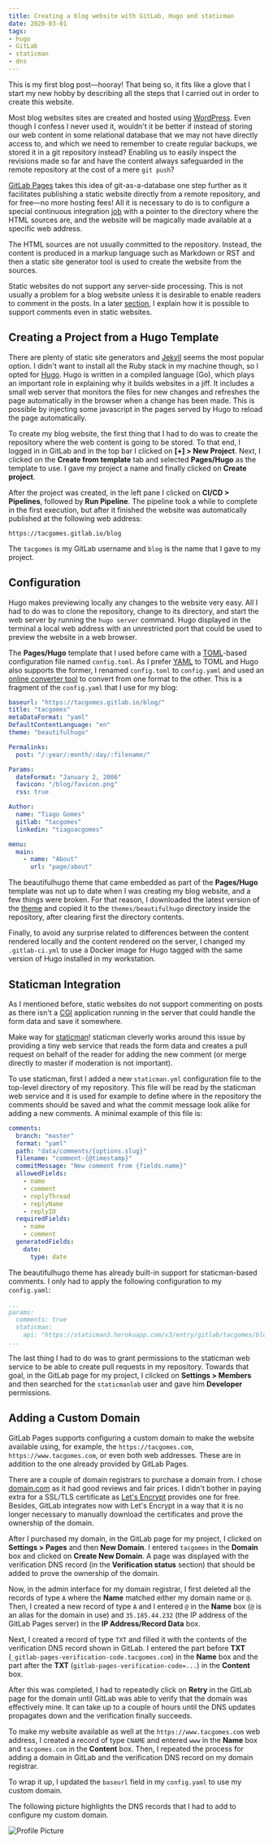 ```yaml
---
title: Creating a blog website with GitLab, Hugo and staticman
date: 2020-03-01
tags:
- hugo
- GitLab
- staticman
- dns
---
```


This is my first blog post—hooray! That being so, it fits like a glove that I
start my new hobby by describing all the steps that I carried out in order to
create this website.

Most blog websites sites are created and hosted using [WordPress]. Even though I
confess I never used it, wouldn't it be better if instead of storing our web
content in some relational database that we may not have directly access to, and
which we need to remember to create regular backups, we stored it in a git
repository instead? Enabling us to easily inspect the revisions made so far and
have the content always safeguarded in the remote repository at the cost of a
mere `git push`?

[GitLab Pages] takes this idea of git-as-a-database one step further as it
facilitates publishing a static website directly from a remote repository, and
for free—no more hosting fees! All it is necessary to do is to configure a
special continuous integration [job][gitlab-pages-job] with a pointer to the
directory where the HTML sources are, and the website will be magically made
available at a specific web address.

The HTML sources are not usually committed to the repository. Instead, the
content is produced in a markup language such as Markdown or RST and then a
static site generator tool is used to create the website from the sources.

Static websites do not support any server-side processing. This is not usually a
problem for a blog website unless it is desirable to enable readers to comment
in the posts. In a later [section](#staticman-integration), I explain how it is
possible to support comments even in static websites.


## Creating a Project from a Hugo Template

There are plenty of static site generators and [Jekyll] seems the most popular
option. I didn't want to install all the Ruby stack in my machine though, so I
opted for [Hugo]. Hugo is written in a compiled language (Go), which plays an
important role in explaining why it builds websites in a jiff. It includes a
small web server that monitors the files for new changes and refreshes the page
automatically in the browser when a change has been made. This is possible by
injecting some javascript in the pages served by Hugo to reload the page
automatically.

To create my blog website, the first thing that I had to do was to create the
repository where the web content is going to be stored. To that end, I logged in
in GitLab and in the top bar I clicked on **[+] > New Project**. Next, I clicked
on the **Create from template** tab and selected **Pages/Hugo** as the template
to use. I gave my project a name and finally clicked on **Create project**.

After the project was created, in the left pane I clicked on **CI/CD >
Pipelines**, followed by **Run Pipeline**. The pipeline took a while to complete
in the first execution, but after it finished the website was automatically
published at the following web address:

    https://tacgomes.gitlab.io/blog

The `tacgomes` is my GitLab username and `blog` is the name that I gave to my
project.


## Configuration

Hugo makes previewing locally any changes to the website very easy. All I had to
do was to clone the repository, change to its directory, and start the web
server by running the `hugo server` command. Hugo displayed in the terminal a
local web address with an unrestricted port that could be used to preview the
website in a web browser.

The **Pages/Hugo** template that I used before came with a [TOML]-based
configuration file named `config.toml`. As I prefer [YAML] to TOML and Hugo also
supports the former, I renamed `config.toml` to `config.yaml` and used an
[online converter tool] to convert from one format to the other. This is a
fragment of the `config.yaml` that I use for my blog:


```yaml
baseurl: "https://tacgomes.gitlab.io/blog/"
title: "tacgomes"
metaDataFormat: "yaml"
DefaultContentLanguage: "en"
theme: "beautifulhugo"

Permalinks:
  post: "/:year/:month/:day/:filename/"

Params:
  dateFormat: "January 2, 2006"
  favicon: "/blog/favicon.png"
  rss: true

Author:
  name: "Tiago Gomes"
  gitlab: "tacgomes"
  linkedin: "tiagoacgomes"

menu:
  main:
    - name: "About"
      url: "page/about"
```

The beautifulhugo theme that came embedded as part of the **Pages/Hugo**
template was not up to date when I was creating my blog website, and a few
things were broken. For that reason, I downloaded the latest version of the
[theme][beautifulhugo] and copied it to the `themes/beautifulhugo` directory
inside the repository, after clearing first the directory contents.

Finally, to avoid any surprise related to differences between the content
rendered locally and the content rendered on the server, I changed my
`.gitlab-ci.yml` to use a Docker image for Hugo tagged with the same version of
Hugo installed in my workstation.


## Staticman Integration

As I mentioned before, static websites do not support commenting on posts as
there isn't a [CGI] application running in the server that could handle the form
data and save it somewhere.

Make way for [staticman]! staticman cleverly works around this issue by
providing a tiny web service that reads the form data and creates a pull request
on behalf of the reader for adding the new comment (or merge directly to master
if moderation is not important).

To use staticman, first I added a new `staticman.yml` configuration file to the
top-level directory of my repository. This file will be read by the staticman
web service and it is used for example to define where in the repository the
comments should be saved and what the commit message look alike for adding a new
comments. A minimal example of this file is:

```yaml
comments:
  branch: "master"
  format: "yaml"
  path: "data/comments/{options.slug}"
  filename: "comment-{@timestamp}"
  commitMessage: "New comment from {fields.name}"
  allowedFields:
    - name
    - comment
    - replyThread
    - replyName
    - replyID
  requiredFields:
    - name
    - comment
  generatedFields:
    date:
      type: date
```

The beautifulhugo theme has already built-in support for staticman-based
comments. I only had to apply the following configuration to my `config.yaml`:

```yaml
...
params:
  comments: true
  staticman:
    api: "https://staticman3.herokuapp.com/v3/entry/gitlab/tacgomes/blog/master/comments"
...
```

The last thing I had to do was to grant permissions to the staticman web service
to be able to create pull requests in my repository. Towards that goal, in the
GitLab page for my project, I clicked on **Settings > Members** and then
searched for the `staticmanlab` user and gave him **Developer** permissions.


## Adding a Custom Domain

GitLab Pages supports configuring a custom domain to make the website available
using, for example, the `https://tacgomes.com`, `https://www.tacgomes.com`, or
even both web addresses. These are in addition to the one already provided by
GitLab Pages.

There are a couple of domain registrars to purchase a domain from. I chose
[domain.com] as it had good reviews and fair prices. I didn't bother in paying
extra for a SSL/TLS certificate as [Let's Encrypt] provides one for free.
Besides, GitLab integrates now with Let's Encrypt in a way that it is no longer
necessary to manually download the certificates and prove the ownership of the
domain.

After I purchased my domain, in the GitLab page for my project, I clicked on
**Settings > Pages** and then **New Domain**. I entered `tacgomes` in the
**Domain** box and clicked on **Create New Domain**. A page was displayed with
the verification DNS record (in the **Verification status** section) that should
be added to prove the ownership of the domain.

Now, in the admin interface for my domain registrar, I first deleted all the
records of type `A` where the **Name** matched either my domain name or `@`.
Then, I created a new record of type `A` and I entered `@` in the **Name** box
(`@` is an alias for the domain in use) and `35.185.44.232` (the IP address of
the GitLab Pages server) in the **IP Address/Record Data** box.

Next, I created a record of type `TXT` and filled it with the contents of the
verification DNS record shown in GitLab. I entered the part before **TXT**
(`_gitlab-pages-verification-code.tacgomes.com`) in the **Name** box and the
part after the **TXT** (`gitlab-pages-verification-code=...`) in the **Content**
box.

After this was completed, I had to repeatedly click on **Retry** in the GitLab
page for the domain until GitLab was able to verify that the domain was
effectively mine. It can take up to a couple of hours until the DNS updates
propagates down and the verification finally succeeds.

To make my website available as well at the `https://www.tacgomes.com` web
address, I created a record of type `CNAME` and entered `www` in the **Name**
box and `tacgomes.com` in the **Content** box. Then, I repeated the process for
adding a domain in GitLab and the verification DNS record on my domain
registrar.

To wrap it up, I updated the `baseurl` field in my `config.yaml` to use my
custom domain.

The following picture highlights the DNS records that I had to add to configure
my custom domain.

![Profile Picture](/dns-zone-settings.png)

[WordPress]: https://wordpress.com/
[GitLab Pages]: https://about.gitlab.com/stages-devops-lifecycle/pages/
[Jekyll]: https://jekyllrb.com/
[Hugo]: https://gohugo.io/
[beautifulhugo]: https://github.com/halogenica/beautifulhugo/archive/master.zip
[staticman]: https://staticman.net/a
[gitlab-pages-job]: https://docs.gitlab.com/ee/ci/yaml/#pages
[CGI]: https://en.wikipedia.org/wiki/Common_Gateway_Interface
[domain.com]: https://www.domain.com/
[Let's Encrypt]: https://letsencrypt.org/
[TOML]: https://github.com/toml-lang/toml
[YAML]: https://yaml.org/
[online converter tool]: https://toolkit.site/format.htmla
